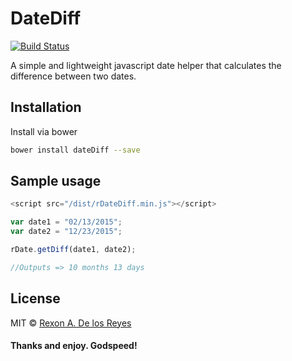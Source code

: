 # DateDiff

[![Build Status](https://travis-ci.org/xrexonx/dateDiff.svg?branch=master)](https://travis-ci.org/xrexonx/dateDiff)

A simple and lightweight javascript date helper that calculates the difference between two dates.

## Installation

Install via bower

```sh
bower install dateDiff --save
```

## Sample usage

```js
<script src="/dist/rDateDiff.min.js"></script>
```

```js
var date1 = "02/13/2015";
var date2 = "12/23/2015";

rDate.getDiff(date1, date2);

//Outputs => 10 months 13 days
```

## License
MIT © [Rexon A. De los Reyes](http://xrexonx.github.io)


#### Thanks and enjoy. Godspeed!